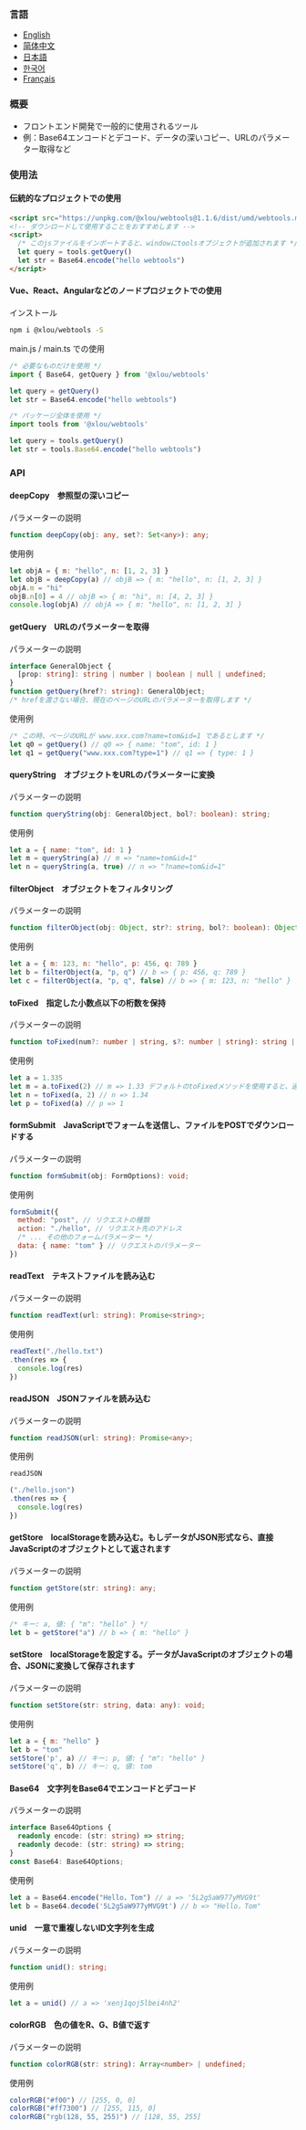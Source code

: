 ### 言語

* [English](https://github.com/omlou/webtools#readme)
* [简体中文](https://github.com/omlou/webtools/blob/master/public/markdowns/readme-zh.md)
* [日本語](https://github.com/omlou/webtools/blob/master/public/markdowns/readme-ja.md)
* [한국어](https://github.com/omlou/webtools/blob/master/public/markdowns/readme-ko.md)
* [Français](https://github.com/omlou/webtools/blob/master/public/markdowns/readme-fr.md)

### 概要

* フロントエンド開発で一般的に使用されるツール
* 例：Base64エンコードとデコード、データの深いコピー、URLのパラメーター取得など

### 使用法

#### 伝統的なプロジェクトでの使用

```html
<script src="https://unpkg.com/@xlou/webtools@1.1.6/dist/umd/webtools.min.js"></script>
<!-- ダウンロードして使用することをおすすめします -->
<script>
  /* このjsファイルをインポートすると、windowにtoolsオブジェクトが追加されます */
  let query = tools.getQuery()
  let str = Base64.encode("hello webtools")
</script>
```

#### Vue、React、Angularなどのノードプロジェクトでの使用

インストール

``` bash
npm i @xlou/webtools -S
```

main.js / main.ts での使用

``` javascript
/* 必要なものだけを使用 */
import { Base64, getQuery } from '@xlou/webtools'

let query = getQuery()
let str = Base64.encode("hello webtools")

/* パッケージ全体を使用 */
import tools from '@xlou/webtools'

let query = tools.getQuery()
let str = tools.Base64.encode("hello webtools")
```

### API

#### deepCopy &ensp; 参照型の深いコピー

パラメーターの説明

```typescript
function deepCopy(obj: any, set?: Set<any>): any;
```

使用例

``` javascript
let objA = { m: "hello", n: [1, 2, 3] }
let objB = deepCopy(a) // objB => { m: "hello", n: [1, 2, 3] }
objA.m = "hi"
objB.n[0] = 4 // objB => { m: "hi", n: [4, 2, 3] }
console.log(objA) // objA => { m: "hello", n: [1, 2, 3] }
```

#### getQuery &ensp; URLのパラメーターを取得

パラメーターの説明

``` typescript
interface GeneralObject {
  [prop: string]: string | number | boolean | null | undefined;
}
function getQuery(href?: string): GeneralObject;
/* hrefを渡さない場合、現在のページのURLのパラメーターを取得します */
```

使用例

``` javascript
/* この時、ページのURLが www.xxx.com?name=tom&id=1 であるとします */
let q0 = getQuery() // q0 => { name: "tom", id: 1 }
let q1 = getQuery("www.xxx.com?type=1") // q1 => { type: 1 }
```

#### queryString &ensp; オブジェクトをURLのパラメーターに変換

パラメーターの説明

``` typescript
function queryString(obj: GeneralObject, bol?: boolean): string;
```

使用例

``` javascript
let a = { name: "tom", id: 1 }
let m = queryString(a) // m => "name=tom&id=1"
let n = queryString(a, true) // n => "?name=tom&id=1"
```

#### filterObject &ensp; オブジェクトをフィルタリング

パラメーターの説明

``` typescript
function filterObject(obj: Object, str?: string, bol?: boolean): Object;
```

使用例

``` javascript
let a = { m: 123, n: "hello", p: 456, q: 789 }
let b = filterObject(a, "p, q") // b => { p: 456, q: 789 }
let c = filterObject(a, "p, q", false) // b => { m: 123, n: "hello" }
```

#### toFixed &ensp; 指定した小数点以下の桁数を保持

パラメーターの説明

``` typescript
function toFixed(num?: number | string, s?: number | string): string | undefined;
```

使用例

``` javascript
let a = 1.335
let m = a.toFixed(2) // m => 1.33 デフォルトのtoFixedメソッドを使用すると、通常の認識とは異なる結果になることがあります
let n = toFixed(a, 2) // n => 1.34
let p = toFixed(a) // p => 1
```

#### formSubmit &ensp; JavaScriptでフォームを送信し、ファイルをPOSTでダウンロードする

パラメーターの説明

``` typescript
function formSubmit(obj: FormOptions): void;
```

使用例

``` javascript
formSubmit({
  method: "post", // リクエストの種類
  action: "./hello", // リクエスト先のアドレス
  /* ... その他のフォームパラメーター */
  data: { name: "tom" } // リクエストのパラメーター
})
```

#### readText &ensp; テキストファイルを読み込む

パラメーターの説明

``` typescript
function readText(url: string): Promise<string>;
```

使用例

``` javascript
readText("./hello.txt")
.then(res => {
  console.log(res)
})
```

#### readJSON &ensp; JSONファイルを読み込む

パラメーターの説明

``` typescript
function readJSON(url: string): Promise<any>;
```

使用例

``` javascript
readJSON

("./hello.json")
.then(res => {
  console.log(res)
})
```

#### getStore &ensp; localStorageを読み込む。もしデータがJSON形式なら、直接JavaScriptのオブジェクトとして返されます

パラメーターの説明

``` typescript
function getStore(str: string): any;
```

使用例

``` javascript
/* キー: a, 値: { "m": "hello" } */
let b = getStore("a") // b => { m: "hello" }
```

#### setStore &ensp; localStorageを設定する。データがJavaScriptのオブジェクトの場合、JSONに変換して保存されます

パラメーターの説明

``` typescript
function setStore(str: string, data: any): void;
```

使用例

``` javascript
let a = { m: "hello" }
let b = "tom"
setStore('p', a) // キー: p, 値: { "m": "hello" }
setStore('q', b) // キー: q, 値: tom
```

#### Base64 &ensp; 文字列をBase64でエンコードとデコード

パラメーターの説明

``` typescript
interface Base64Options {
  readonly encode: (str: string) => string;
  readonly decode: (str: string) => string;
}
const Base64: Base64Options;
```

使用例

``` javascript
let a = Base64.encode("Hello，Tom") // a => '5L2g5aW977yMVG9t'
let b = Base64.decode('5L2g5aW977yMVG9t') // b => "Hello，Tom"
```

#### unid &ensp; 一意で重複しないID文字列を生成

パラメーターの説明

``` typescript
function unid(): string;
```

使用例

``` javascript
let a = unid() // a => 'xenj1qoj5lbei4nh2'
```

#### colorRGB &ensp; 色の値をR、G、B値で返す

パラメーターの説明

``` typescript
function colorRGB(str: string): Array<number> | undefined;
```

使用例

``` javascript
colorRGB("#f00") // [255, 0, 0]
colorRGB("#ff7300") // [255, 115, 0]
colorRGB("rgb(128, 55, 255)") // [128, 55, 255]
```